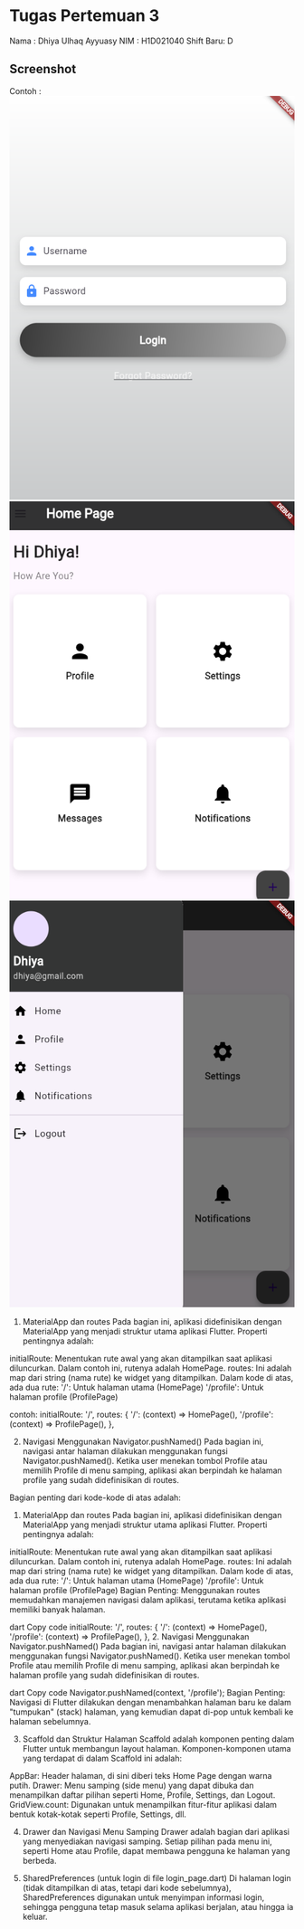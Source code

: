 # Tugas Pertemuan 3


Nama : Dhiya Ulhaq Ayyuasy
NIM : H1D021040
Shift Baru: D

## Screenshot
Contoh :
![Login](login.png)
![Home Pagel](homepage.png)
![Side Menu](sidemenu.png)


1. MaterialApp dan routes
Pada bagian ini, aplikasi didefinisikan dengan MaterialApp yang menjadi struktur utama aplikasi Flutter. Properti pentingnya adalah:

initialRoute: Menentukan rute awal yang akan ditampilkan saat aplikasi diluncurkan. Dalam contoh ini, rutenya adalah HomePage.
routes: Ini adalah map dari string (nama rute) ke widget yang ditampilkan. Dalam kode di atas, ada dua rute:
'/': Untuk halaman utama (HomePage)
'/profile': Untuk halaman profile (ProfilePage)

contoh: initialRoute: '/',
routes: {
  '/': (context) => HomePage(),
  '/profile': (context) => ProfilePage(),
},


2. Navigasi Menggunakan Navigator.pushNamed()
Pada bagian ini, navigasi antar halaman dilakukan menggunakan fungsi Navigator.pushNamed(). Ketika user menekan tombol Profile atau memilih Profile di menu samping, aplikasi akan berpindah ke halaman profile yang sudah didefinisikan di routes.


Bagian penting dari kode-kode di atas adalah:

1. MaterialApp dan routes
Pada bagian ini, aplikasi didefinisikan dengan MaterialApp yang menjadi struktur utama aplikasi Flutter. Properti pentingnya adalah:

initialRoute: Menentukan rute awal yang akan ditampilkan saat aplikasi diluncurkan. Dalam contoh ini, rutenya adalah HomePage.
routes: Ini adalah map dari string (nama rute) ke widget yang ditampilkan. Dalam kode di atas, ada dua rute:
'/': Untuk halaman utama (HomePage)
'/profile': Untuk halaman profile (ProfilePage)
Bagian Penting: Menggunakan routes memudahkan manajemen navigasi dalam aplikasi, terutama ketika aplikasi memiliki banyak halaman.

dart
Copy code
initialRoute: '/',
routes: {
  '/': (context) => HomePage(),
  '/profile': (context) => ProfilePage(),
},
2. Navigasi Menggunakan Navigator.pushNamed()
Pada bagian ini, navigasi antar halaman dilakukan menggunakan fungsi Navigator.pushNamed(). Ketika user menekan tombol Profile atau memilih Profile di menu samping, aplikasi akan berpindah ke halaman profile yang sudah didefinisikan di routes.

dart
Copy code
Navigator.pushNamed(context, '/profile');
Bagian Penting: Navigasi di Flutter dilakukan dengan menambahkan halaman baru ke dalam "tumpukan" (stack) halaman, yang kemudian dapat di-pop untuk kembali ke halaman sebelumnya.

3. Scaffold dan Struktur Halaman
Scaffold adalah komponen penting dalam Flutter untuk membangun layout halaman. Komponen-komponen utama yang terdapat di dalam Scaffold ini adalah:

AppBar: Header halaman, di sini diberi teks Home Page dengan warna putih.
Drawer: Menu samping (side menu) yang dapat dibuka dan menampilkan daftar pilihan seperti Home, Profile, Settings, dan Logout.
GridView.count: Digunakan untuk menampilkan fitur-fitur aplikasi dalam bentuk kotak-kotak seperti Profile, Settings, dll.

4. Drawer dan Navigasi Menu Samping
Drawer adalah bagian dari aplikasi yang menyediakan navigasi samping. Setiap pilihan pada menu ini, seperti Home atau Profile, dapat membawa pengguna ke halaman yang berbeda.

5. SharedPreferences (untuk login di file login_page.dart)
Di halaman login (tidak ditampilkan di atas, tetapi dari kode sebelumnya), SharedPreferences digunakan untuk menyimpan informasi login, sehingga pengguna tetap masuk selama aplikasi berjalan, atau hingga ia keluar.